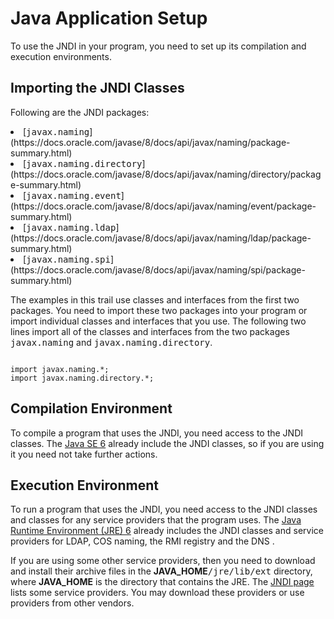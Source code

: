 
# Java Application Setup

To use the JNDI in your program, you need to set up its compilation and execution environments.

## Importing the JNDI Classes

Following are the JNDI packages:

<li>
[<tt>javax.naming</tt>](https://docs.oracle.com/javase/8/docs/api/javax/naming/package-summary.html)</li>
<li>
[<tt>javax.naming.directory</tt>](https://docs.oracle.com/javase/8/docs/api/javax/naming/directory/package-summary.html)</li>
<li>
[<tt>javax.naming.event</tt>](https://docs.oracle.com/javase/8/docs/api/javax/naming/event/package-summary.html)</li>
<li>
[<tt>javax.naming.ldap</tt>](https://docs.oracle.com/javase/8/docs/api/javax/naming/ldap/package-summary.html)</li>
<li>
[<tt>javax.naming.spi</tt>](https://docs.oracle.com/javase/8/docs/api/javax/naming/spi/package-summary.html)</li>

The examples in this trail use classes and interfaces from the first two packages. You need to import these two packages into your program or import individual classes and interfaces that you use. The following two lines import all of the classes and interfaces from the two packages <tt>javax.naming</tt> and <tt>javax.naming.directory</tt>.

```

import javax.naming.*;
import javax.naming.directory.*;

```

## Compilation Environment

To compile a program that uses the JNDI, you need access to the JNDI classes. The [Java SE 6]() already include the JNDI classes, so if you are using it you need not take further actions.

## Execution Environment

To run a program that uses the JNDI, you need access to the JNDI classes and classes for any service providers that the program uses. The [Java Runtime Environment (JRE) 6]() already includes the JNDI classes and service providers for LDAP, COS naming, the RMI registry and the DNS .

If you are using some other service providers, then you need to download and install their archive files in the **JAVA_HOME**<tt>/jre/lib/ext</tt> directory, where **JAVA_HOME** is the directory that contains the JRE. The 
[JNDI page](http://www.oracle.com/technetwork/java/jndi/index.html#download) lists some service providers. You may download these providers or use providers from other vendors.

